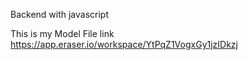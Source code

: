 Backend with javascript

This is my Model File link  https://app.eraser.io/workspace/YtPqZ1VogxGy1jzIDkzj
